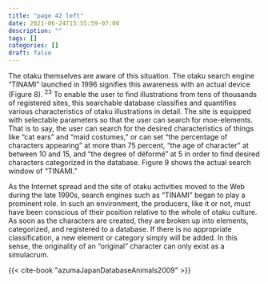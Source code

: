 ```yaml
---
title: "page 42 left"
date: 2021-06-24T15:55:59-07:00
description: ""
tags: []
categories: []
draft: false
---
```


The otaku themselves are aware of this situation. The otaku search
engine “TINAMI” launched in 1996 signifies this awareness with an
actual device (Figure 8). <sup>23</sup> To enable the user to find illustrations from tens of thousands of registered sites, this searchable database classifies
and quantifies various characteristics of otaku illustrations in detail.
The site is equipped with selectable parameters so that the user can
search for moe-elements. That is to say, the user can search for the
desired characteristics of things like “cat ears” and “maid costumes,” or
can set “the percentage of characters appearing” at more than 75 percent, “the age of character” at between 10 and 15, and “the degree of
déformé” at 5 in order to find desired characters categorized in the
database. Figure 9 shows the actual search window of “TINAMI.”

As the Internet spread and the site of otaku activities moved to the
Web during the late 1990s, search engines such as “TINAMI” began
to play a prominent role. In such an environment, the producers, like
it or not, must have been conscious of their position relative to the whole of otaku culture. As soon as the characters are created, they are
broken up into elements, categorized, and registered to a database. If
there is no appropriate classification, a new element or category simply
will be added. In this sense, the originality of an “original” character
can only exist as a simulacrum.

{{< cite-book "azumaJapanDatabaseAnimals2009" >}}